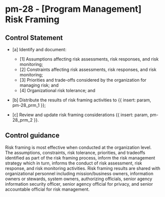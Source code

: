 # pm-28 - \[Program Management\] Risk Framing

## Control Statement

- \[a\] Identify and document:

  - \[1\] Assumptions affecting risk assessments, risk responses, and risk monitoring;
  - \[2\] Constraints affecting risk assessments, risk responses, and risk monitoring;
  - \[3\] Priorities and trade-offs considered by the organization for managing risk; and
  - \[4\] Organizational risk tolerance; and

- \[b\] Distribute the results of risk framing activities to {{ insert: param, pm-28_prm_1 }};

- \[c\] Review and update risk framing considerations {{ insert: param, pm-28_prm_2 }}.

## Control guidance

Risk framing is most effective when conducted at the organization level. The assumptions, constraints, risk tolerance, priorities, and tradeoffs identified as part of the risk framing process, inform the risk management strategy which in turn, informs the conduct of risk assessment, risk response, and risk monitoring activities. Risk framing results are shared with organizational personnel including mission/business owners, information owners or stewards, system owners, authorizing officials, senior agency information security officer, senior agency official for privacy, and senior accountable official for risk management.
